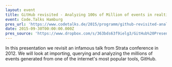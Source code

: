 ```yaml
---
layout: event
title: GitHub revisited - Analyzing 100s of Million of events in realtime
event: Code.Talks Hamburg
pres_url: 'https://www.codetalks.de/2015/programm/github-revisited-analyzing-100s-of-million-of-events-in-realtime'
date: 2015-09-30T00:00:00.000Z
pres_source: 'https://www.dropbox.com/s/363bds63f9ielg3/GitHub%20Presentation%20%28Draft%29.key?dl=0'
---
```


In this presentation we revisit an infamous talk from Strata conference in 2012. We will look at importing, querying and analyzing the millions of events generated from one of the internet's most popular tools, GitHub.
